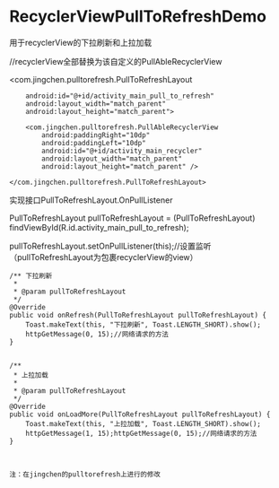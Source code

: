 # RecyclerViewPullToRefreshDemo

用于recyclerView的下拉刷新和上拉加载

//recyclerView全部替换为该自定义的PullAbleRecyclerView

<com.jingchen.pulltorefresh.PullToRefreshLayout

        android:id="@+id/activity_main_pull_to_refresh"
        android:layout_width="match_parent"
        android:layout_height="match_parent">
        
        <com.jingchen.pulltorefresh.PullAbleRecyclerView
            android:paddingRight="10dp"
            android:paddingLeft="10dp"
            android:id="@+id/activity_main_recycler"
            android:layout_width="match_parent"
            android:layout_height="match_parent" />
            
    </com.jingchen.pulltorefresh.PullToRefreshLayout>

实现接口PullToRefreshLayout.OnPullListener

PullToRefreshLayout pullToRefreshLayout = (PullToRefreshLayout) findViewById(R.id.activity_main_pull_to_refresh);

pullToRefreshLayout.setOnPullListener(this);//设置监听（pullToRefreshLayout为包裹recyclerView的view）

    /** 下拉刷新
     *
     * @param pullToRefreshLayout
     */
    @Override
    public void onRefresh(PullToRefreshLayout pullToRefreshLayout) {
        Toast.makeText(this, "下拉刷新", Toast.LENGTH_SHORT).show();
        httpGetMessage(0, 15);//网络请求的方法
    }


    /**
     * 上拉加载
     *
     * @param pullToRefreshLayout
     */
    @Override
    public void onLoadMore(PullToRefreshLayout pullToRefreshLayout) {
        Toast.makeText(this, "上拉加载", Toast.LENGTH_SHORT).show();
        httpGetMessage(1, 15);httpGetMessage(0, 15);//网络请求的方法
    }
    
    
    
    注：在jingchen的pulltorefresh上进行的修改
